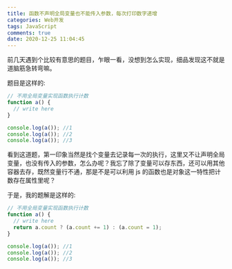 ```yaml
---
title: 函数不声明全局变量也不能传入参数，每次打印数字递增
categories: Web开发
tags: JavaScript
comments: true
date: 2020-12-25 11:04:45
---
```

前几天遇到个比较有意思的题目，乍眼一看，没想到怎么实现，细品发现这不就是道脑筋急转弯嘛。

题目是这样的:

```js
// 不用全局变量实现函数执行计数
function a() {
  // write here
}

console.log(a()); //1
console.log(a()); //2
console.log(a()); //3
```

看到这道题，第一印象当然是找个变量去记录每一次的执行，这里又不让声明全局变量，也没有传入的参数，怎么办呢？我忘了除了变量可以存东西，还可以用其他容器去存，既然变量行不通，那是不是可以利用 js 的函数也是对象这一特性把计数存在属性里呢？

于是，我的题解是这样的:

```js
// 不用全局变量实现函数执行计数
function a() {
  // write here
  return a.count ? (a.count += 1) : (a.count = 1);
}

console.log(a()); //1
console.log(a()); //2
console.log(a()); //3
```